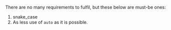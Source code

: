 There are no many requirements to fulfil, but these below are must-be ones:
1. snake_case
2. As less use of `auto` as it is possible.
